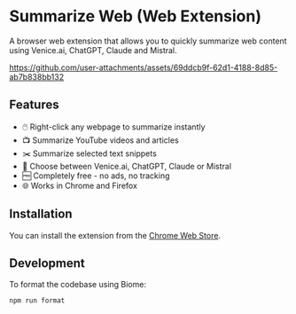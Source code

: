 # Summarize Web (Web Extension)

A browser web extension that allows you to quickly summarize web content using Venice.ai, ChatGPT, Claude and Mistral.

https://github.com/user-attachments/assets/69ddcb9f-62d1-4188-8d85-ab7b838bb132

## Features

- 🖱️ Right-click any webpage to summarize instantly
- 📺 Summarize YouTube videos and articles  
- ✂️ Summarize selected text snippets
- 🤖 Choose between Venice.ai, ChatGPT, Claude or Mistral
- 🆓 Completely free - no ads, no tracking
- 🌐 Works in Chrome and Firefox

## Installation

You can install the extension from the [Chrome Web Store](https://chromewebstore.google.com/detail/summarize-web/iigkbidioiajlfkngjclfmdagnchbhcp).

## Development

To format the codebase using Biome:

```bash
npm run format
```
